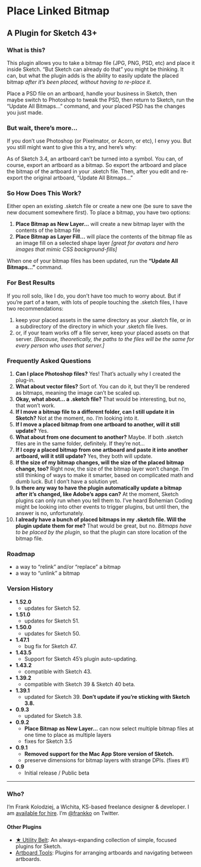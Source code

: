 # Place Linked Bitmap
## A Plugin for Sketch 43+

### What is this?

This plugin allows you to take a bitmap file (JPG, PNG, PSD, etc) and place it inside Sketch. “But Sketch can already do that” you might be thinking. It can, but what the plugin adds is the ability to easily update the placed bitmap _after it’s been placed, without having to re-place it_.

Place a PSD file on an artboard, handle your business in Sketch, then maybe switch to Photoshop to tweak the PSD, then return to Sketch, run the “Update All Bitmaps…” command, and your placed PSD has the changes you just made.

### But wait, there’s more…

If you don’t use Photoshop (or Pixelmator, or Acorn, or etc), I envy you. But you still might want to give this a try, and here’s why:

As of Sketch 3.4, an artboard can’t be turned into a symbol. You can, of course, export an artboard as a bitmap. So export the artboard and place the bitmap of the artboard in your .sketch file. Then, after you edit and re-export the original artboard, “Update All Bitmaps…”

### So How Does This Work?

Either open an existing .sketch file or create a new one (be sure to save the new document somewhere first). To place a bitmap, you have two options:

1. **Place Bitmap as New Layer…** will create a new bitmap layer with the contents of the bitmap file
2. **Place Bitmap as Layer Fill…** will place the contents of the bitmap file as an image fill on a selected shape layer *[great for avatars and hero images that mimic CSS background-fills]*

When one of your bitmap files has been updated, run the **“Update All Bitmaps…”** command.

### For Best Results

If you roll solo, like I do, you don’t have too much to worry about. But if you’re part of a team, with lots of people touching the .sketch files, I have two recommendations:

1. keep your placed assets in the same directory as your .sketch file, or in a subdirectory of the directory in which your .sketch file lives. 
2. or, if your team works off a file server, keep your placed assets on that server. *[Because, theoretically, the paths to the files will be the same for every person who uses that server.]*

### Frequently Asked Questions

1. **Can I place Photoshop files?** Yes! That’s actually why I created the plug-in.
1. **What about vector files?** Sort of. You can do it, but they’ll be rendered as bitmaps, meaning the image can’t be scaled up.
1. **Okay, what about... a .sketch file?** That would be interesting, but no, that won’t work.
1. **If I move a bitmap file to a different folder, can I still update it in Sketch?** Not at the moment, no. I’m looking into it.
1. **If I move a placed bitmap from one artboard to another, will it still update?** Yes.
1. **What about from one document to another?** Maybe. If both .sketch files are in the same folder, definitely. If they’re not... 
1. **If I copy a placed bitmap from one artboard and paste it into another artboard, will it still update?** Yes, they both will update.
1. **If the size of my bitmap changes, will the size of the placed bitmap change, too?** Right now, the size of the bitmap layer won’t change. I’m still thinking of ways to make it smarter, based on complicated math and dumb luck. But I don’t have a solution yet.
1. **Is there any way to have the plugin automatically update a bitmap after it’s changed, like Adobe’s apps can?** At the moment, Sketch plugins can only run when you tell them to. I’ve heard Bohemian Coding might be looking into other events to trigger plugins, but until then, the answer is no, unfortunately.
1. **I already have a bunch of placed bitmaps in my .sketch file. Will the plugin update them for me?** That would be great, but no. *Bitmaps have to be placed by the plugin*, so that the plugin can store location of the bitmap file.

### Roadmap

- a way to “relink” and/or “replace” a bitmap
- a way to “unlink” a bitmap

### Version History

- **1.52.0**
  - updates for Sketch 52.
- **1.51.0**
  - updates for Sketch 51.
- **1.50.0**
  - updates for Sketch 50.
- **1.47.1**
  - bug fix for Sketch 47.
- **1.43.5**
  - Support for Sketch 45’s plugin auto-updating.
- **1.43.2**
  - compatible with Sketch 43.
- **1.39.2**
  - compatible with Sketch 39 & Sketch 40 beta.
- **1.39.1**
  - updated for Sketch 39. **Don’t update if you’re sticking with Sketch 3.8.**
- **0.9.3**
  - updated for Sketch 3.8.
- **0.9.2**
  - **Place Bitmap as New Layer…** can now select multiple bitmap files at one time to place as multiple layers
  - fixes for Sketch 3.5
- **0.9.1**
  - **Removed support for the Mac App Store version of Sketch.**
  - preserve dimensions for bitmap layers with strange DPIs. (fixes #1)
- **0.9**
  - Initial release / Public beta

* * * 

### Who?

I’m Frank Kolodziej, a Wichita, KS-based freelance designer & developer. I am [available for hire](http://kolo.io/). I’m [@frankko](https://twitter.com/frankko) on Twitter.

#### Other Plugins

- [★ Utility Belt](https://github.com/frankko/UtilityBelt): An always-expanding collection of simple, focused plugins for Sketch.
- [Artboard Tools](https://github.com/frankko/Artboard-Tools): Plugins for arranging artboards and navigating between artboards.